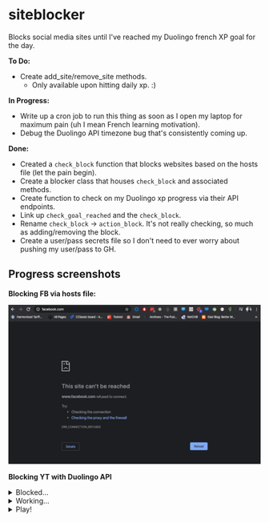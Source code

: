 # siteblocker
Blocks social media sites until I've reached my Duolingo french XP goal for the day.

**To Do:**
* Create add_site/remove_site methods.
  * Only available upon hitting daily xp. :)

**In Progress:**
* Write up a cron job to run this thing as soon as I open my laptop for maximum pain (uh I mean French learning motivation).
* Debug the Duolingo API timezone bug that's consistently coming up.

**Done:**
* Created a `check_block` function that blocks websites based on the hosts file (let the pain begin).
* Create a blocker class that houses `check_block` and associated methods.
* Create function to check on my Duolingo xp progress via their API endpoints.
* Link up `check_goal_reached` and the `check_block`.
* Rename `check_block` &rightarrow; `action_block`. It's not really checking, so much as adding/removing the block.
* Create a user/pass secrets file so I don't need to ever worry about pushing my user/pass to GH.

## Progress screenshots
**Blocking FB via hosts file:**

![Blocked_Facebook](https://github.com/svvchen/siteblocker/blob/master/PR_1_Ss.png)

**Blocking YT with Duolingo API**
<details>
 <summary>Blocked...</summary>
 
 ![Blocked](https://github.com/svvchen/siteblocker/blob/master/Blocked.png)
</details>

<details>
 <summary>Working...</summary>
 
 ![Work](https://github.com/svvchen/siteblocker/blob/master/Work.png)
</details>

<details>
 <summary>Play!</summary>
 
 ![Play](https://github.com/svvchen/siteblocker/blob/master/Play.png)
</details>

